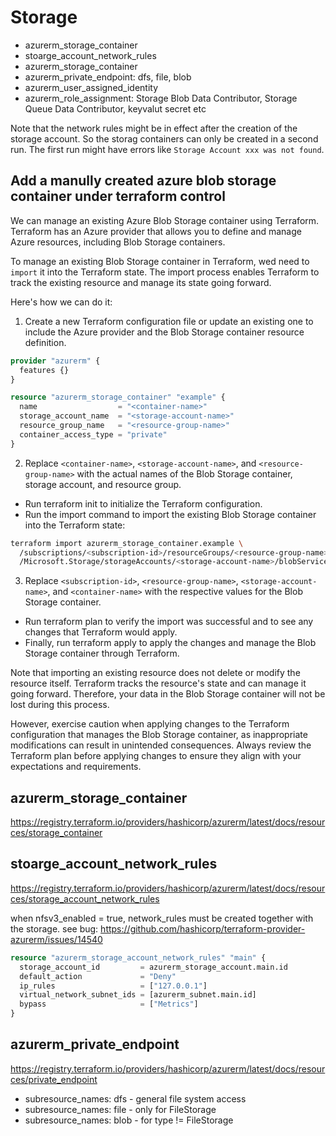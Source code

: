 # Storage
- azurerm_storage_container
- stoarge_account_network_rules
- azurerm_storage_container
- azurerm_private_endpoint: dfs, file, blob
- azurerm_user_assigned_identity
- azurerm_role_assignment: Storage Blob Data Contributor, Storage Queue Data Contributor, keyvalut secret etc

Note that the network rules might be in effect after the creation of the storage account. So the storag containers can only be created in a second run. The first run might have errors like `Storage Account xxx was not found`.

## Add a manully created azure blob storage container under terraform control
We can manage an existing Azure Blob Storage container using Terraform. 
Terraform has an Azure provider that allows you to define and manage Azure resources, including Blob Storage containers.

To manage an existing Blob Storage container in Terraform, wed need to `import` it into the Terraform state. 
The import process enables Terraform to track the existing resource and manage its state going forward. 

Here's how we can do it:

1. Create a new Terraform configuration file or update an existing one to include the Azure provider and the Blob Storage container resource definition. 
```tf
provider "azurerm" {
  features {}
}

resource "azurerm_storage_container" "example" {
  name                  = "<container-name>"
  storage_account_name  = "<storage-account-name>"
  resource_group_name   = "<resource-group-name>"
  container_access_type = "private"
}
```

2. Replace `<container-name>`, `<storage-account-name>`, and `<resource-group-name>` with the actual names of the 
Blob Storage container, storage account, and resource group.
- Run terraform init to initialize the Terraform configuration.
- Run the import command to import the existing Blob Storage container into the Terraform state:
```sh
terraform import azurerm_storage_container.example \
  /subscriptions/<subscription-id>/resourceGroups/<resource-group-name>/providers \
  /Microsoft.Storage/storageAccounts/<storage-account-name>/blobServices/default/containers/<container-name>
```

3. Replace `<subscription-id>`, `<resource-group-name>`, `<storage-account-name>`, and `<container-name>` with the respective values for the Blob Storage container.
- Run terraform plan to verify the import was successful and to see any changes that Terraform would apply.
- Finally, run terraform apply to apply the changes and manage the Blob Storage container through Terraform.

Note that importing an existing resource does not delete or modify the resource itself. 
Terraform tracks the resource's state and can manage it going forward. 
Therefore, your data in the Blob Storage container will not be lost during this process.

However, exercise caution when applying changes to the Terraform configuration that manages the Blob Storage container, 
as inappropriate modifications can result in unintended consequences. 
Always review the Terraform plan before applying changes to ensure they align with your expectations and requirements.

## azurerm_storage_container
https://registry.terraform.io/providers/hashicorp/azurerm/latest/docs/resources/storage_container

## stoarge_account_network_rules
https://registry.terraform.io/providers/hashicorp/azurerm/latest/docs/resources/storage_account_network_rules

when nfsv3_enabled = true, network_rules must be created together with the storage.
see bug: https://github.com/hashicorp/terraform-provider-azurerm/issues/14540

```tf
resource "azurerm_storage_account_network_rules" "main" {
  storage_account_id         = azurerm_storage_account.main.id
  default_action             = "Deny"
  ip_rules                   = ["127.0.0.1"]
  virtual_network_subnet_ids = [azurerm_subnet.main.id]
  bypass                     = ["Metrics"]
}
```

## azurerm_private_endpoint
https://registry.terraform.io/providers/hashicorp/azurerm/latest/docs/resources/private_endpoint
- subresource_names: dfs - general file system access
- subresource_names: file - only for FileStorage
- subresource_names: blob - for type != FileStorage
